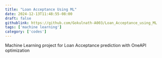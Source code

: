 ```yaml
---
title: "Loan Acceptance Using ML"
date: 2024-12-13T11:48:55-08:00
draft: false
githublink: https://github.com/Gokulnath-A003/Loan_Acceptance_using_ML
tags: ['machine learning']
category: ['codes']
---
```


Machine Learning project for Loan Acceptance prediction with OneAPI optimization


